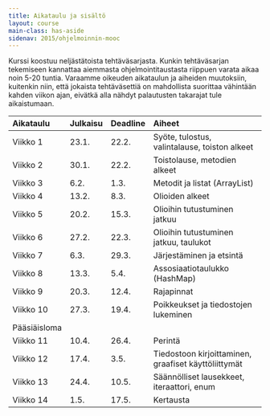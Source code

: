```yaml
---
title: Aikataulu ja sisältö
layout: course
main-class: has-aside
sidenav: 2015/ohjelmoinnin-mooc
---
```


Kurssi koostuu neljästätoista tehtäväsarjasta. 
Kunkin tehtäväsarjan tekemiseen kannattaa aiemmasta ohjelmointitaustasta riippuen varata aikaa noin 5-20 tuntia. 
Varaamme oikeuden aikataulun ja aiheiden muutoksiin, kuitenkin niin, että jokaista tehtäväsettiä on mahdollista suorittaa vähintään kahden viikon ajan, eivätkä alla nähdyt palautusten takarajat tule aikaistumaan.

Aikataulu  | Julkaisu  | Deadline | Aiheet
:--------- |:--------- |:-------- |:-------
Viikko 1   | 23.1.     | 22.2.     |  Syöte, tulostus, valintalause, toiston alkeet
Viikko 2   | 30.1.     | 22.2.     |  Toistolause, metodien alkeet
Viikko 3   | 6.2.      | 1.3.      |  Metodit ja listat (ArrayList)
Viikko 4   | 13.2.     | 8.3.      |  Olioiden alkeet
Viikko 5   | 20.2.     | 15.3.     |  Olioihin tutustuminen jatkuu
Viikko 6   | 27.2.     | 22.3.     |  Olioihin tutustuminen jatkuu, taulukot
Viikko 7   | 6.3.      | 29.3.     |  Järjestäminen ja etsintä
Viikko 8   | 13.3.     | 5.4.      |  Assosiaatio&shy;taulukko (HashMap)
Viikko 9   | 20.3.     | 12.4.     |  Rajapinnat
Viikko 10  | 27.3.     | 19.4.     |  Poikkeukset ja tiedostojen lukeminen
Pääsiäisloma |||
Viikko 11  | 10.4.     | 26.4.     |  Perintä
Viikko 12  | 17.4.     | 3.5.      |  Tiedostoon kirjoittaminen, graafiset käyttöliittymät
Viikko 13  | 24.4.     | 10.5.     |  Säännölliset lausekkeet, iteraattori, enum
Viikko 14  | 1.5.      | 17.5.     |  Kertausta
